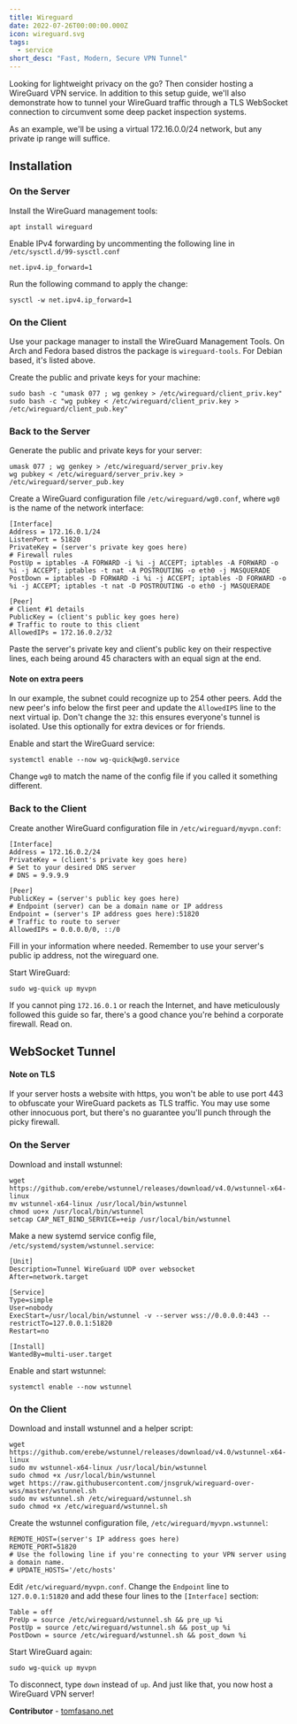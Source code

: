 ```yaml
---
title: Wireguard
date: 2022-07-26T00:00:00.000Z
icon: wireguard.svg
tags:
  - service
short_desc: "Fast, Modern, Secure VPN Tunnel"
---
```


Looking for lightweight privacy on the go? Then consider hosting a WireGuard VPN service.
In addition to this setup guide, we'll also demonstrate how to tunnel
your WireGuard traffic through a TLS WebSocket connection to circumvent some
deep packet inspection systems.

As an example, we'll be using a virtual 172.16.0.0/24 network, but any private ip range will suffice.

## Installation

### On the Server

Install the WireGuard management tools:

    apt install wireguard

Enable IPv4 forwarding by uncommenting the following line in `/etc/sysctl.d/99-sysctl.conf`

    net.ipv4.ip_forward=1

Run the following command to apply the change:

    sysctl -w net.ipv4.ip_forward=1

### On the Client

Use your package manager to install the WireGuard Management Tools.
On Arch and Fedora based distros the package is `wireguard-tools`. For Debian based, it's listed above.

Create the public and private keys for your machine:

    sudo bash -c "umask 077 ; wg genkey > /etc/wireguard/client_priv.key"
    sudo bash -c "wg pubkey < /etc/wireguard/client_priv.key > /etc/wireguard/client_pub.key"

### Back to the Server

Generate the public and private keys for your server:

    umask 077 ; wg genkey > /etc/wireguard/server_priv.key
    wg pubkey < /etc/wireguard/server_priv.key > /etc/wireguard/server_pub.key

Create a WireGuard configuration file `/etc/wireguard/wg0.conf`, where `wg0` is the name of the network interface:

    [Interface]
    Address = 172.16.0.1/24
    ListenPort = 51820
    PrivateKey = (server's private key goes here)
    # Firewall rules
    PostUp = iptables -A FORWARD -i %i -j ACCEPT; iptables -A FORWARD -o %i -j ACCEPT; iptables -t nat -A POSTROUTING -o eth0 -j MASQUERADE
    PostDown = iptables -D FORWARD -i %i -j ACCEPT; iptables -D FORWARD -o %i -j ACCEPT; iptables -t nat -D POSTROUTING -o eth0 -j MASQUERADE

    [Peer]
    # Client #1 details
    PublicKey = (client's public key goes here)
    # Traffic to route to this client
    AllowedIPs = 172.16.0.2/32

Paste the server's private key and client's public key on their respective
lines, each being around 45 characters with an equal sign at the end.

#### Note on extra peers

In our example, the subnet could recognize up to 254 other peers. Add the new
peer's info below the first peer and update the `AllowedIPS` line to the next virtual
ip. Don't change the `32`: this ensures everyone's tunnel is isolated.
Use this optionally for extra devices or for friends.

Enable and start the WireGuard service:

    systemctl enable --now wg-quick@wg0.service

Change `wg0` to match the name of the config file if you called it something different.

### Back to the Client

Create another WireGuard configuration file in `/etc/wireguard/myvpn.conf`:

    [Interface]
    Address = 172.16.0.2/24
    PrivateKey = (client's private key goes here)
    # Set to your desired DNS server
    # DNS = 9.9.9.9

    [Peer]
    PublicKey = (server's public key goes here)
    # Endpoint (server) can be a domain name or IP address
    Endpoint = (server's IP address goes here):51820
    # Traffic to route to server
    AllowedIPs = 0.0.0.0/0, ::/0

Fill in your information where needed. Remember to use your server's public ip address, not the wireguard one.

Start WireGuard:

    sudo wg-quick up myvpn

If you cannot ping `172.16.0.1` or reach the Internet, and have meticulously followed this guide so far,
there's a good chance you're behind a corporate firewall. Read on.

## WebSocket Tunnel

#### Note on TLS

If your server hosts a website with https, you won't be able to use port 443 to
obfuscate your WireGuard packets as TLS traffic. You may use some other innocuous
port, but there's no guarantee you'll punch through the picky firewall.

### On the Server

Download and install wstunnel:

    wget https://github.com/erebe/wstunnel/releases/download/v4.0/wstunnel-x64-linux
    mv wstunnel-x64-linux /usr/local/bin/wstunnel
    chmod uo+x /usr/local/bin/wstunnel
    setcap CAP_NET_BIND_SERVICE=+eip /usr/local/bin/wstunnel

Make a new systemd service config file, `/etc/systemd/system/wstunnel.service`:

    [Unit]
    Description=Tunnel WireGuard UDP over websocket
    After=network.target

    [Service]
    Type=simple
    User=nobody
    ExecStart=/usr/local/bin/wstunnel -v --server wss://0.0.0.0:443 --restrictTo=127.0.0.1:51820
    Restart=no

    [Install]
    WantedBy=multi-user.target

Enable and start wstunnel:

    systemctl enable --now wstunnel

### On the Client

Download and install wstunnel and a helper script:

    wget https://github.com/erebe/wstunnel/releases/download/v4.0/wstunnel-x64-linux
    sudo mv wstunnel-x64-linux /usr/local/bin/wstunnel
    sudo chmod +x /usr/local/bin/wstunnel
    wget https://raw.githubusercontent.com/jnsgruk/wireguard-over-wss/master/wstunnel.sh
    sudo mv wstunnel.sh /etc/wireguard/wstunnel.sh
    sudo chmod +x /etc/wireguard/wstunnel.sh

Create the wstunnel configuration file, `/etc/wireguard/myvpn.wstunnel`:

    REMOTE_HOST=(server's IP address goes here)
    REMOTE_PORT=51820
    # Use the following line if you're connecting to your VPN server using a domain name.
    # UPDATE_HOSTS='/etc/hosts'

Edit `/etc/wireguard/myvpn.conf`. Change the `Endpoint` line to `127.0.0.1:51820` and add these four lines to the `[Interface]` section:

    Table = off
    PreUp = source /etc/wireguard/wstunnel.sh && pre_up %i
    PostUp = source /etc/wireguard/wstunnel.sh && post_up %i
    PostDown = source /etc/wireguard/wstunnel.sh && post_down %i

Start WireGuard again:

    sudo wg-quick up myvpn

To disconnect, type `down` instead of `up`. And just like that, you now host a WireGuard VPN server!

**Contributor** - [tomfasano.net](https://tomfasano.net)
